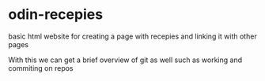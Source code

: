 # odin-recepies
basic html website for creating a page with recepies and linking it with other pages

With this we can get a brief overview of git as well such as working and commiting on repos